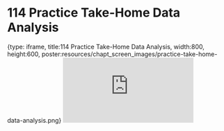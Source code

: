 # 114 Practice Take-Home Data Analysis
 
{type: iframe, title:114 Practice Take-Home Data Analysis, width:800, height:600, poster:resources/chapt_screen_images/practice-take-home-data-analysis.png}
![](https://datatrail-jhu.github.io/DataTrail/no_toc/practice-take-home-data-analysis.html)
 

 
